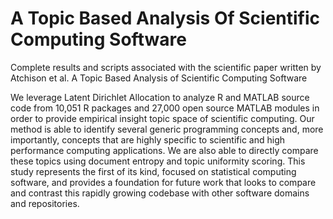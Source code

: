# A Topic Based Analysis Of Scientific Computing Software
Complete results and scripts associated with the scientific paper written by Atchison et al. A Topic Based Analysis of Scientific Computing Software


We leverage Latent Dirichlet Allocation to analyze R and MATLAB source code from 10,051 R packages and 27,000 open source MATLAB modules in order to provide empirical insight topic space of scientific computing. Our method is able to identify several generic programming concepts and, more importantly, concepts that are highly specific to scientific and high performance computing applications. We are also able to directly compare these topics using document entropy and topic uniformity scoring. This study represents the first of its kind, focused on statistical computing software, and provides a foundation for future work that looks to compare and contrast this rapidly growing codebase with other software domains and repositories. 
